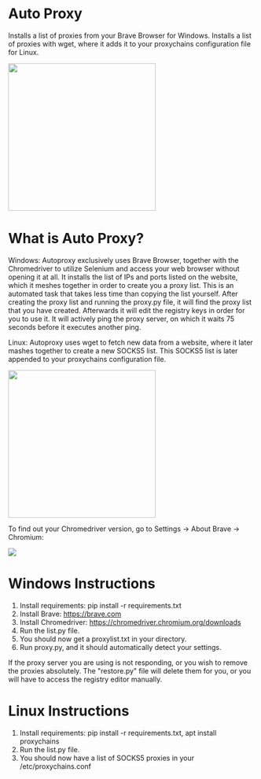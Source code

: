 # Auto Proxy
Installs a list of proxies from your Brave Browser for Windows.
Installs a list of proxies with wget, where it adds it to your proxychains configuration file for Linux.

<img src="" width="300" height="300">

# What is Auto Proxy?

Windows: Autoproxy exclusively uses Brave Browser, together with the Chromedriver to utilize Selenium and access your web browser without opening it at all. It installs the list of IPs and ports listed on the website, which it meshes together in order to create you a proxy list. This is an automated task that takes less time than copying the list yourself. After creating the proxy list and running the proxy.py file, it will find the proxy list that you have created. Afterwards it will edit the registry keys in order for you to use it. It will actively ping the proxy server, on which it waits 75 seconds before it executes another ping. 

Linux: Autoproxy uses wget to fetch new data from a website, where it later mashes together to create a new SOCKS5 list. This SOCKS5 list is later appended to your proxychains configuration file. 

<img src="https://raw.githubusercontent.com/Splintaz/braveautoproxy/main/images/splint.png" width="300" height="300">

To find out your Chromedriver version, go to Settings -> About Brave -> Chromium: <your-chromedriver-version>

<img src="https://raw.githubusercontent.com/Splintaz/braveautoproxy/main/images/version.png">

# Windows Instructions

1. Install requirements: pip install -r requirements.txt 
2. Install Brave: https://brave.com
3. Install Chromedriver: https://chromedriver.chromium.org/downloads
4. Run the list.py file.
5. You should now get a proxylist.txt in your directory.
6. Run proxy.py, and it should automatically detect your settings.
 
If the proxy server you are using is not responding, or you wish to remove the proxies absolutely. The "restore.py" file will delete them for you, or you will have to access the registry editor manually.

# Linux Instructions

1. Install requirements: pip install -r requirements.txt, apt install proxychains 
2. Run the list.py file.
3. You should now have a list of SOCKS5 proxies in your /etc/proxychains.conf 
